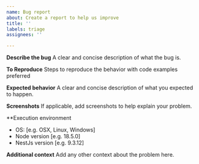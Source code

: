```yaml
---
name: Bug report
about: Create a report to help us improve
title: ''
labels: triage
assignees: ''

---
```


**Describe the bug**
A clear and concise description of what the bug is.

**To Reproduce**
Steps to reproduce the behavior with code examples preferred

**Expected behavior**
A clear and concise description of what you expected to happen.

**Screenshots**
If applicable, add screenshots to help explain your problem.

**Execution environment
 - OS: [e.g. OSX, Linux, Windows]
 - Node version [e.g. 18.5.0]
 - NestJs version [e.g. 9.3.12]

**Additional context**
Add any other context about the problem here.

